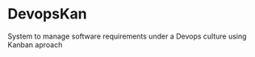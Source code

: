 DevopsKan
=========

System to manage software requirements under a Devops culture using Kanban aproach
